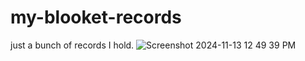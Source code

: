 # my-blooket-records
just a bunch of records I hold. 
![Screenshot 2024-11-13 12 49 39 PM](https://github.com/user-attachments/assets/a395dd8d-5653-4f95-9837-ec463e4308a7)
